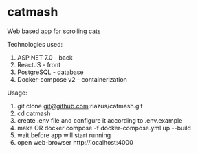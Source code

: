 # catmash
Web based app for scrolling cats

Technologies used:
1. ASP.NET 7.0 - back
2. ReactJS - front
3. PostgreSQL - database
4. Docker-compose v2 - containerization

Usage:
1. git clone git@github.com:riazus/catmash.git
2. cd catmash
3. create .env file and configure it according to .env.example
4. make OR docker compose -f docker-compose.yml up --build
5. wait before app will start running 
6. open web-browser http://localhost:4000
